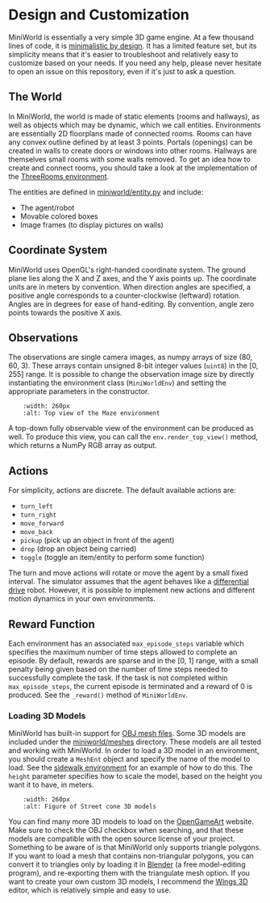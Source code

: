# Design and Customization

MiniWorld is essentially a very simple 3D game engine.
At a few thousand lines of code, it is [minimalistic by design](https://pointersgonewild.com/2018/02/18/minimalism-in-programming/).
It has a limited feature set, but its simplicity means that it's easier to troubleshoot and relatively easy to customize based on your needs.
If you need any help, please never hesitate to open an issue on this repository, even if it's just to ask a question.

## The World

In MiniWorld, the world is made of static elements (rooms and hallways), as well as objects which may be dynamic, which we call entities.
Environments are essentially 2D floorplans made of connected rooms.
Rooms can have any convex outline defined by at least 3 points.
Portals (openings) can be created in walls to create doors or windows into other rooms.
Hallways are themselves small rooms with some walls removed.
To get an idea how to create and connect rooms, you should take a look at the implementation of the [ThreeRooms environment](/miniworld/envs/threerooms.py).

The entities are defined in [miniworld/entity.py](/miniworld/entity.py) and include:

- The agent/robot
- Movable colored boxes
- Image frames (to display pictures on walls)

## Coordinate System

MiniWorld uses OpenGL's right-handed coordinate system.
The ground plane lies along the X and Z axes, and the Y axis points up.
The coordinate units are in meters by convention.
When direction angles are specified, a positive angle corresponds to a counter-clockwise (leftward) rotation.
Angles are in degrees for ease of hand-editing. By convention, angle zero points towards the positive X axis.

## Observations

The observations are single camera images, as numpy arrays of size (80, 60, 3).
These arrays contain unsigned 8-bit integer values (`uint8`) in the [0, 255] range.
It is possible to change the observation image size by directly instantiating the environment class (`MiniWorldEnv`)
and setting the appropriate parameters in the constructor.

```{figure} /_static/environments/maze_top_view.jpg
    :width: 260px
    :alt: Top view of the Maze environment
```

A top-down fully observable view of the environment can be produced as well.
To produce this view, you can call the `env.render_top_view()` method, which returns a NumPy RGB array as output.

## Actions

For simplicity, actions are discrete. The default available actions are:
- `turn_left`
- `turn_right`
- `move_forward`
- `move_back`
- `pickup` (pick up an object in front of the agent)
- `drop` (drop an object being carried)
- `toggle` (toggle an item/entity to perform some function)

The turn and move actions will rotate or move the agent by a small fixed interval.
The simulator assumes that the agent behaves like a [differential drive](https://groups.csail.mit.edu/drl/courses/cs54-2001s/diffdrive.html) robot.
However, it is possible to implement new actions and different motion dynamics in your own environments.

## Reward Function

Each environment has an associated `max_episode_steps` variable which specifies the maximum number of time steps allowed to complete an episode.
By default, rewards are sparse and in the [0, 1] range, with a small penalty being given based on the number of time steps needed to successfully complete the task.
If the task is not completed within `max_episode_steps`, the current episode is terminated and a reward of 0 is produced.
See the `_reward()` method of `MiniWorldEnv`.

### Loading 3D Models

MiniWorld has built-in support for [OBJ mesh files](https://en.wikipedia.org/wiki/Wavefront_.obj_file).
Some 3D models are included under the [miniworld/meshes](https://github.com/maximecb/gym-miniworld/tree/master/gym_miniworld/meshes) directory.
These models are all tested and working with MiniWorld.
In order to load a 3D model in an environment, you should create a `MeshEnt` object and specify the name of the model to load.
See the [sidewalk environment](https://github.com/maximecb/gym-miniworld/blob/master/gym_miniworld/envs/sidewalk.py) for an example of how to do this.
The `height` parameter specifies how to scale the model, based on the height you want it to have, in meters.

```{figure} /_static/environments/sidewalk.jpg
    :width: 260px
    :alt: Figure of Street cone 3D models
```

You can find many more 3D models to load on the [OpenGameArt](https://opengameart.org/) website.
Make sure to check the OBJ checkbox when searching, and that these models are compatible with the open source license of your project.
Something to be aware of is that MiniWorld only supports triangle polygons.
If you want to load a mesh that contains non-triangular polygons,
you can convert it to triangles only by loading it in [Blender](https://www.blender.org/) (a free model-editing program),
and re-exporting them with the triangulate mesh option.
If you want to create your own custom 3D models, I recommend the [Wings 3D](http://www.wings3d.com/) editor,
which is relatively simple and easy to use.
